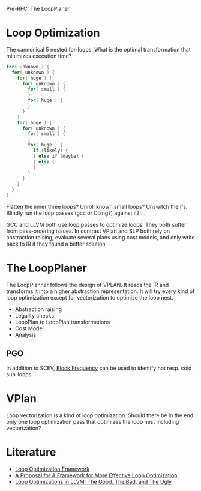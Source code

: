 Pre-RFC: The LoopPlaner

# Loop Optimization

The cannonical 5 nested for-loops. What is the optimal transformation
that minimizes execution time?

```c
for( unknown ) {
  for( unknown ) {
    for( huge ) {
      for( unknown ) {
        for( small ) {
        }
        for( huge ) {
        }
      }
    }
    for( huge ) {
      for( unknown ) {
        for( small ) {
        }
        for( huge ) {
          if (likely) {
          } else if (maybe) {
          } else {
          }
        }
      }
    }
  }
}
```

Flatten the inner three loops? Unroll known small loops? Unswitch the
ifs. Blindly run the loop passes (gcc or Clang?) against it? ...

GCC and LLVM both use loop passes to optimize loops. They both suffer
from pass-ordering issues. In contrast VPlan and SLP both rely on abstraction
raising, evaluate several plans using cost models, and only write back to
IR if they found a better solution.

# The LoopPlaner

The LoopPlanner follows the design of VPLAN. It reads the IR and
transforms it into a higher abstraction representation. It will try
every kind of loop optimization except for vectorization to optimize
the loop nest.

* Abstraction raising
* Legality checks
* LoopPlan to LoopPlan transformations
* Cost Model
* Analysis

## PGO

In addition to SCEV, [Block
Frequency](https://llvm.org/docs/BlockFrequencyTerminology.html) can
be used to identify hot resp. cold sub-loops.

# VPlan

Loop vectorization is a kind of loop optimization. Should there be in
the end only one loop optimization pass that optimizes the loop nest
including vectorization?

# Literature

* [Loop Optimization Framework](https://arxiv.org/pdf/1811.00632.pdf)
* [A Proposal for A Framework for More Effective Loop Optimization](https://llvm.org/devmtg/2020-09/slides/KruseFinkel-Proposal_for_A_Framework_for_More_Effective_Loop_Optimizations.pdf)
* [Loop Optimizations in LLVM: The Good, The Bad, and The Ugly](https://llvm.org/devmtg/2018-10/slides/Kruse-LoopTransforms.pdf)

